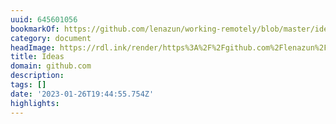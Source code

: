 ```yaml
---
uuid: 645601056
bookmarkOf: https://github.com/lenazun/working-remotely/blob/master/ideas.md
category: document
headImage: https://rdl.ink/render/https%3A%2F%2Fgithub.com%2Flenazun%2Fworking-remotely%2Fblob%2Fmaster%2Fideas.md
title: Ideas
domain: github.com
description: 
tags: []
date: '2023-01-26T19:44:55.754Z'
highlights: 
---
```




